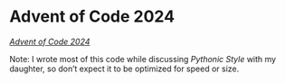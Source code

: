 # Advent of Code 2024

[*Advent of Code 2024*](https://adventofcode.com/2024/)

Note: I wrote most of this code while discussing *Pythonic Style* with my daughter, so don’t expect it to be optimized for speed or size.
